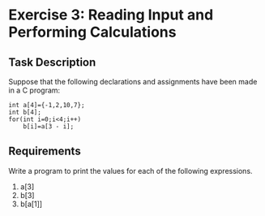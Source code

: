 # Exercise 3: Reading Input and Performing Calculations
## Task Description
Suppose that the following declarations and assignments have been made in a C program:
```
int a[4]={-1,2,10,7};
int b[4];
for(int i=0;i<4;i++)
    b[i]=a[3 - i];
```
## Requirements
Write a program to print the values for each of the following expressions.
1. a[3]
2. b[3]
3. b[a[1]]